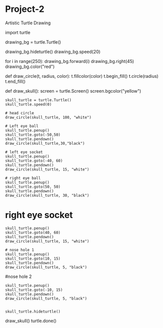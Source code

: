 # Project-2
Artistic Turtle Drawing

import turtle

drawing_bg = turtle.Turtle()

drawing_bg.hideturtle()
drawing_bg.speed(20)

for i in range(250):
    drawing_bg.forward(i)
    drawing_bg.right(45)
    drawing_bg.color("red")
  
def draw_circle(t, radius, color):
    t.fillcolor(color)
    t.begin_fill()
    t.circle(radius)
    t.end_fill()
  
def draw_skull():
    screen = turtle.Screen()
    screen.bgcolor("yellow")

    skull_turtle = turtle.Turtle()
    skull_turtle.speed(0)

    # head circle
    draw_circle(skull_turtle, 100, "white")
  
    # Left eye ball
    skull_turtle.penup()
    skull_turtle.goto(-50,50)
    skull_turtle.pendown()
    draw_circle(skull_turtle,30,"black")

    # left eye socket
    skull_turtle.penup()
    skull_turtle.goto(-40, 60)
    skull_turtle.pendown()
    draw_circle(skull_turtle, 15, "white")

    # right eye ball
    skull_turtle.penup()
    skull_turtle.goto(50, 50)
    skull_turtle.pendown()
    draw_circle(skull_turtle, 30, "black")
  
  # right eye socket
    skull_turtle.penup()
    skull_turtle.goto(40, 60)
    skull_turtle.pendown()
    draw_circle(skull_turtle, 15, "white")

    # nose hole 1
    skull_turtle.penup()
    skull_turtle.goto(10, 15)
    skull_turtle.pendown()
    draw_circle(skull_turtle, 5, "black")

  #nose hole 2

    skull_turtle.penup()
    skull_turtle.goto(-10, 15)
    skull_turtle.pendown()
    draw_circle(skull_turtle, 5, "black")


    skull_turtle.hideturtle()


draw_skull()
turtle.done()
